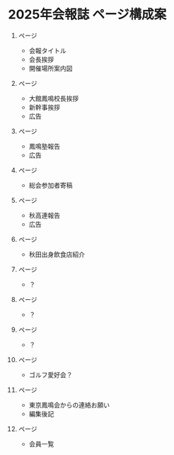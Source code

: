 # 2025年会報誌 ページ構成案

1. ページ 
    - 会報タイトル
    - 会長挨拶
    - 開催場所案内図

1. ページ
    - 大館鳳鳴校長挨拶
    - 新幹事挨拶
    - 広告

1. ページ
    - 鳳鳴塾報告
    - 広告

1. ページ
    - 総会参加者寄稿

1. ページ
    - 秋高連報告
    - 広告

1. ページ
    - 秋田出身飲食店紹介

1. ページ
    - ？

1. ページ
    - ？

1. ページ
    - ？

1. ページ
    - ゴルフ愛好会？

1. ページ
    - 東京鳳鳴会からの連絡お願い
    - 編集後記

1. ページ
    - 会員一覧
